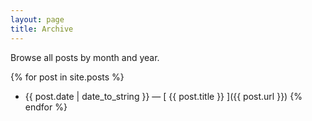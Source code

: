 ```yaml
---
layout: page
title: Archive
---
```


Browse all posts by month and year.

{% for post in site.posts %}
  * {{ post.date | date_to_string }} &mdash; [ {{ post.title }} ]({{ post.url }})
{% endfor %}
